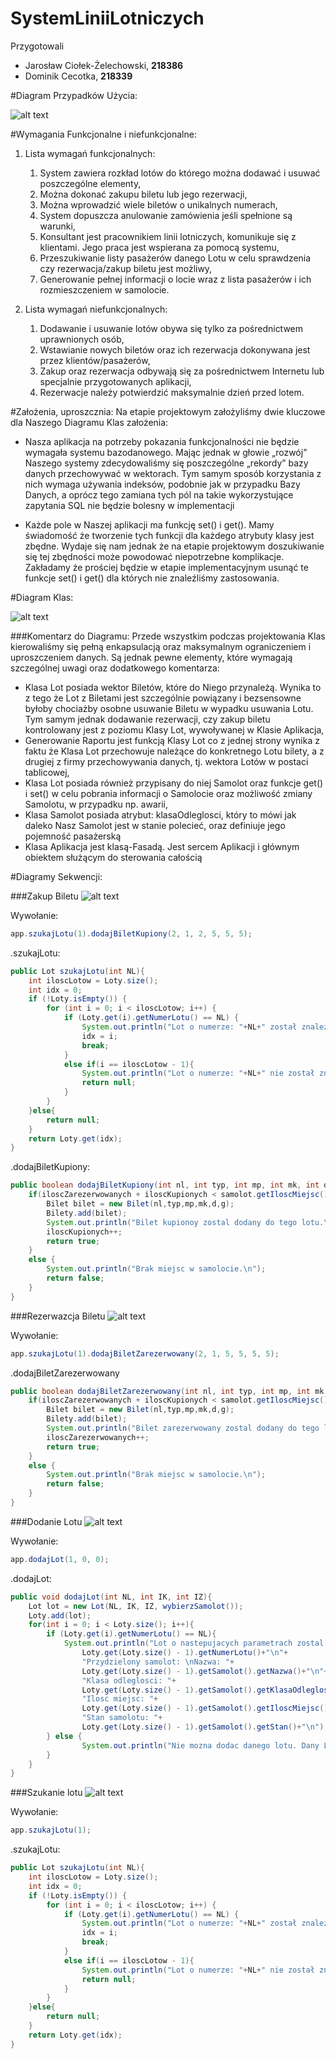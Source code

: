 # SystemLiniiLotniczych

Przygotowali
 * Jarosław Ciołek-Żelechowski, **218386**
 * Dominik Cecotka, **218339**

#Diagram Przypadków Użycia:

![alt text](http://i.imgur.com/OY9q05y.png "Logo Title Text 1")


#Wymagania Funkcjonalne i niefunkcjonalne:
1. Lista wymagań funkcjonalnych:
	1. System zawiera rozkład lotów do którego można dodawać i usuwać poszczególne
elementy,
	2. Można dokonać zakupu biletu lub jego rezerwacji,
	3. Można wprowadzić wiele biletów o unikalnych numerach,
	4. System dopuszcza anulowanie zamówienia jeśli spełnione są warunki,
	5. Konsultant jest pracownikiem linii lotniczych, komunikuje się z klientami. Jego praca jest wspierana za pomocą systemu,
	6. Przeszukiwanie listy pasażerów danego Lotu w celu sprawdzenia czy rezerwacja/zakup biletu jest możliwy,
	7. Generowanie pełnej informacji o locie wraz z lista pasażerów i ich rozmieszczeniem w samolocie.

2. Lista wymagań niefunkcjonalnych:
	1. Dodawanie i usuwanie lotów obywa się tylko za pośrednictwem uprawnionych osób,
	2. Wstawianie nowych biletów oraz ich rezerwacja dokonywana jest przez klientów/pasażerów,
	3. Zakup oraz rezerwacja odbywają się za pośrednictwem Internetu lub specjalnie przygotowanych aplikacji,
	4. Rezerwacje należy potwierdzić maksymalnie dzień przed lotem.

#Założenia, uproszcznia:
Na etapie projektowym założyliśmy dwie kluczowe dla Naszego Diagramu Klas założenia:

 * Nasza aplikacja na potrzeby pokazania funkcjonalności nie będzie wymagała systemu bazodanowego. Mając jednak w głowie „rozwój” Naszego systemy zdecydowaliśmy się poszczególne „rekordy” bazy danych przechowywać w wektorach. Tym samym sposób korzystania z nich wymaga używania indeksów, podobnie jak w przypadku Bazy Danych, a oprócz tego zamiana tych pól na takie wykorzystujące zapytania SQL nie będzie bolesny w implementacji

 * Każde pole w Naszej aplikacji ma funkcję set() i get(). Mamy świadomość że tworzenie tych funkcji dla każdego atrybuty klasy jest zbędne. Wydaje się nam jednak że na etapie projektowym doszukiwanie się tej zbędności może powodować niepotrzebne komplikacje. Zakładamy że prościej będzie w etapie implementacyjnym usunąć te funkcje set() i get() dla których nie znaleźliśmy zastosowania.

#Diagram Klas:

![alt text](http://i.imgur.com/ykXS2g4.png "Logo Title Text 1")

###Komentarz do Diagramu:
Przede wszystkim podczas projektowania Klas kierowaliśmy się pełną enkapsulacją oraz maksymalnym ograniczeniem i uproszczeniem danych. Są jednak pewne elementy, które wymagają szczególnej uwagi oraz dodatkowego komentarza:
 * Klasa Lot posiada wektor Biletów, które do Niego przynależą. Wynika to z tego że Lot z Biletami jest szczególnie powiązany i bezsensowne byłoby chociażby osobne usuwanie Biletu w wypadku usuwania Lotu. Tym samym jednak dodawanie rezerwacji, czy zakup biletu kontrolowany jest z poziomu Klasy Lot, wywoływanej w Klasie Aplikacja,
 * Generowanie Raportu jest funkcją Klasy Lot co z jednej strony wynika z faktu że Klasa Lot przechowuje należące do konkretnego Lotu bilety, a z drugiej z firmy przechowywania danych, tj. wektora Lotów w postaci tablicowej,
 * Klasa Lot posiada również przypisany do niej Samolot oraz funkcje get() i set() w celu pobrania informacji o Samolocie oraz możliwość zmiany Samolotu, w przypadku np. awarii,
 * Klasa Samolot posiada atrybut: klasaOdleglosci, który to mówi jak daleko Nasz Samolot jest w stanie polecieć, oraz definiuje jego pojemność pasażerską
 * Klasa Aplikacja jest klasą-Fasadą. Jest sercem Aplikacji i głównym obiektem służącym do sterowania całością

#Diagramy Sekwencji:

###Zakup Biletu
![alt text](http://i.imgur.com/7EC6ncJ.png "Logo Title Text 1")

Wywołanie:
```java
app.szukajLotu(1).dodajBiletKupiony(2, 1, 2, 5, 5, 5);
```
.szukajLotu:
```java
public Lot szukajLotu(int NL){
    int iloscLotow = Loty.size();
    int idx = 0;
    if (!Loty.isEmpty()) {
        for (int i = 0; i < iloscLotow; i++) {
            if (Loty.get(i).getNumerLotu() == NL) {
                System.out.println("Lot o numerze: "+NL+" został znaleziony.");
                idx = i;
                break;
            }
            else if(i == iloscLotow - 1){
                System.out.println("Lot o numerze: "+NL+" nie został znaleziony.");
                return null;
            }
        }
    }else{
        return null;
    }
    return Loty.get(idx);
}
```
.dodajBiletKupiony:
```java
public boolean dodajBiletKupiony(int nl, int typ, int mp, int mk, int d, int g){
    if(iloscZarezerwowanych + iloscKupionych < samolot.getIloscMiejsc()) {
        Bilet bilet = new Bilet(nl,typ,mp,mk,d,g);
        Bilety.add(bilet);
        System.out.println("Bilet kupionoy zostal dodany do tego lotu.\n");
        iloscKupionych++;
        return true;
    }
    else {
        System.out.println("Brak miejsc w samolocie.\n");
        return false;
    }
}
```

###Rezerwazcja Biletu
![alt text](http://i.imgur.com/6yvKdRk.png "Logo Title Text 1")

Wywołanie:
```java
app.szukajLotu(1).dodajBiletZarezerwowany(2, 1, 5, 5, 5, 5);
```

.dodajBiletZarezerwowany
```java
public boolean dodajBiletZarezerwowany(int nl, int typ, int mp, int mk, int d, int g){
    if(iloscZarezerwowanych + iloscKupionych < samolot.getIloscMiejsc()) {
        Bilet bilet = new Bilet(nl,typ,mp,mk,d,g);
        Bilety.add(bilet);
        System.out.println("Bilet zarezerwowany zostal dodany do tego lotu.\n");
        iloscZarezerwowanych++;
        return true;
    }
    else {
        System.out.println("Brak miejsc w samolocie.\n");
        return false;
    }
}
```

###Dodanie Lotu
![alt text](http://i.imgur.com/IfRCQzu.png "Logo Title Text 1")

Wywołanie:
```java
app.dodajLot(1, 0, 0);
```

.dodajLot:
```java
public void dodajLot(int NL, int IK, int IZ){
    Lot lot = new Lot(NL, IK, IZ, wybierzSamolot());
    Loty.add(lot);
    for(int i = 0; i < Loty.size(); i++){
        if (Loty.get(i).getNumerLotu() == NL){
            System.out.println("Lot o nastepujacych parametrach zostal dodany: \nNumer lotu: "+
                Loty.get(Loty.size() - 1).getNumerLotu()+"\n"+
                "Przydzielony samolot: \nNazwa: "+
                Loty.get(Loty.size() - 1).getSamolot().getNazwa()+"\n"+
                "Klasa odleglosci: "+
                Loty.get(Loty.size() - 1).getSamolot().getKlasaOdleglosci()+"\n"+
                "Ilosc miejsc: "+
                Loty.get(Loty.size() - 1).getSamolot().getIloscMiejsc()+"\n"+
                "Stan samolotu: "+
                Loty.get(Loty.size() - 1).getSamolot().getStan()+"\n");
        } else {
                System.out.println("Nie mozna dodac danego lotu. Dany Lot juz istnieje");
        }
    }
}
```

###Szukanie lotu
![alt text](http://i.imgur.com/P79AGA8.png "Logo Title Text 1")

Wywołanie:
```java
app.szukajLotu(1);
```

.szukajLotu:
```java
public Lot szukajLotu(int NL){
    int iloscLotow = Loty.size();
    int idx = 0;
    if (!Loty.isEmpty()) {
        for (int i = 0; i < iloscLotow; i++) {
            if (Loty.get(i).getNumerLotu() == NL) {
                System.out.println("Lot o numerze: "+NL+" został znaleziony.");
                idx = i;
                break;
            }
            else if(i == iloscLotow - 1){
                System.out.println("Lot o numerze: "+NL+" nie został znaleziony.");
                return null;
            }
        }
    }else{
        return null;
    }
    return Loty.get(idx);
}
```
